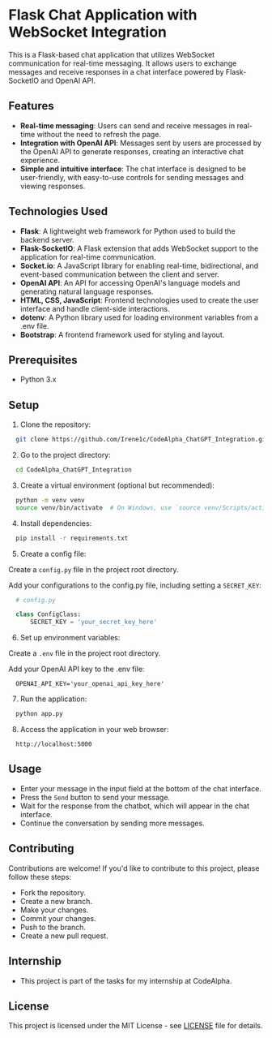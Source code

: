 # Flask Chat Application with WebSocket Integration

This is a Flask-based chat application that utilizes WebSocket communication for real-time messaging. It allows users to exchange messages and receive responses in a chat interface powered by Flask-SocketIO and OpenAI API.

## Features
* **Real-time messaging**: Users can send and receive messages in real-time without the need to refresh the page.
* **Integration with OpenAI API**: Messages sent by users are processed by the OpenAI API to generate responses, creating an interactive chat experience.
* **Simple and intuitive interface**: The chat interface is designed to be user-friendly, with easy-to-use controls for sending messages and viewing responses.

## Technologies Used
- **Flask**: A lightweight web framework for Python used to build the backend server.
- **Flask-SocketIO**: A Flask extension that adds WebSocket support to the application for real-time communication.
- **Socket.io**: A JavaScript library for enabling real-time, bidirectional, and event-based communication between the client and server.
- **OpenAI API**: An API for accessing OpenAI's language models and generating natural language responses.
- **HTML, CSS, JavaScript**: Frontend technologies used to create the user interface and handle client-side interactions.
- **dotenv**: A Python library used for loading environment variables from a .env file.
- **Bootstrap**: A frontend framework used for styling and layout.

## Prerequisites

* Python 3.x

## Setup

1. Clone the repository:

```bash
  git clone https://github.com/Irene1c/CodeAlpha_ChatGPT_Integration.git
```

2. Go to the project directory:

```bash
  cd CodeAlpha_ChatGPT_Integration
```

3. Create a virtual environment (optional but recommended):

```bash
  python -m venv venv
  source venv/bin/activate  # On Windows, use `source venv/Scripts/activate`
```

4. Install dependencies:

```bash
  pip install -r requirements.txt
```

5. Create a config file:

Create a `config.py` file in the project root directory.

Add your configurations to the config.py file, including setting a `SECRET_KEY`:

```python
  # config.py

  class ConfigClass:
      SECRET_KEY = 'your_secret_key_here'
```

6. Set up environment variables:

Create a `.env` file in the project root directory.

Add your OpenAI API key to the .env file:

```
  OPENAI_API_KEY='your_openai_api_key_here'
```

7. Run the application:

```bash
  python app.py
```

8. Access the application in your web browser:

```
  http://localhost:5000
```

## Usage

* Enter your message in the input field at the bottom of the chat interface.
* Press the `Send` button to send your message.
* Wait for the response from the chatbot, which will appear in the chat interface.
* Continue the conversation by sending more messages.

## Contributing
Contributions are welcome! If you'd like to contribute to this project, please follow these steps:

* Fork the repository.
* Create a new branch.
* Make your changes.
* Commit your changes.
* Push to the branch.
* Create a new pull request.

## Internship

* This project is part of the tasks for my internship at CodeAlpha.

## License

This project is licensed under the MIT License - see [LICENSE](LICENSE) file for details.
